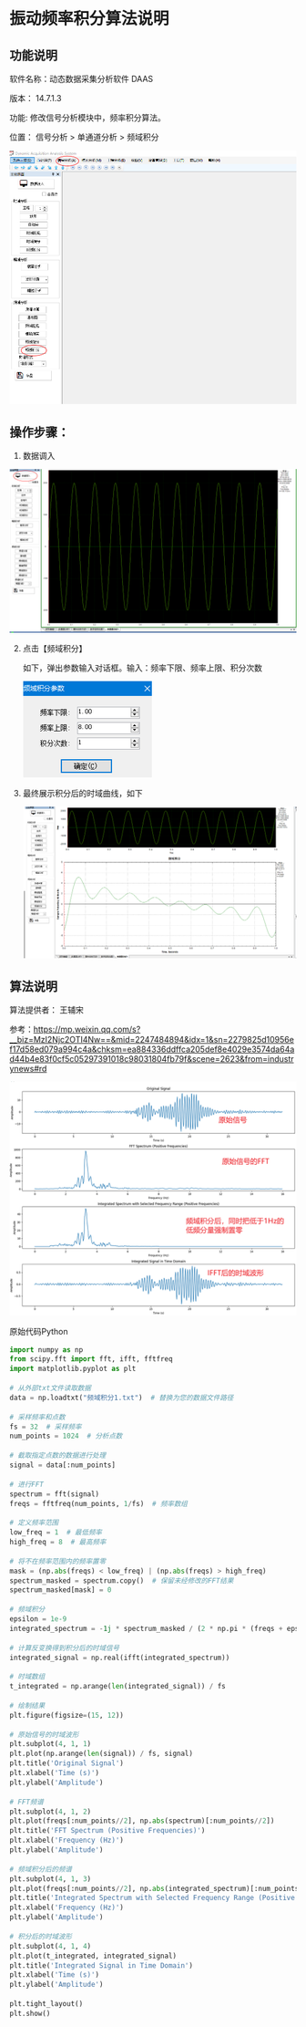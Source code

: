 # 振动频率积分算法说明

## 功能说明

软件名称：动态数据采集分析软件 DAAS

版本： 14.7.1.3

功能: 修改信号分析模块中，频率积分算法。

位置： 信号分析 > 单通道分析 > 频域积分

![image-20240731110746845](imgs/振动频率积分算法说明/image-20240731110746845.png)



## 操作步骤：

1. 数据调入

![image-20240731110850021](imgs/振动频率积分算法说明/image-20240731110850021.png)

2. 点击【频域积分】

   如下，弹出参数输入对话框。输入：频率下限、频率上限、积分次数

   ![image-20240731110921522](imgs/振动频率积分算法说明/image-20240731110921522.png)

3. 最终展示积分后的时域曲线，如下

   ![image-20240731111013311](imgs/振动频率积分算法说明/image-20240731111013311.png)



## 算法说明

算法提供者： 王辅宋

参考：https://mp.weixin.qq.com/s?__biz=MzI2Njc2OTI4Nw==&mid=2247484894&idx=1&sn=2279825d10956ef17d58ed079a994c4a&chksm=ea884336ddffca205def8e4029e3574da64ad44b4e83f0cf5c05297391018c98031804fb79f&scene=2623&from=industrynews#rd

![img](imgs/振动频率积分算法说明/企业微信截图_1721037568135.png)

原始代码Python

```py
import numpy as np
from scipy.fft import fft, ifft, fftfreq
import matplotlib.pyplot as plt

# 从外部txt文件读取数据
data = np.loadtxt("频域积分1.txt")  # 替换为您的数据文件路径

# 采样频率和点数
fs = 32  # 采样频率
num_points = 1024  # 分析点数

# 截取指定点数的数据进行处理
signal = data[:num_points]

# 进行FFT
spectrum = fft(signal)
freqs = fftfreq(num_points, 1/fs)  # 频率数组

# 定义频率范围
low_freq = 1  # 最低频率
high_freq = 8  # 最高频率

# 将不在频率范围内的频率置零
mask = (np.abs(freqs) < low_freq) | (np.abs(freqs) > high_freq)
spectrum_masked = spectrum.copy()  # 保留未经修改的FFT结果
spectrum_masked[mask] = 0

# 频域积分
epsilon = 1e-9
integrated_spectrum = -1j * spectrum_masked / (2 * np.pi * (freqs + epsilon))

# 计算反变换得到积分后的时域信号
integrated_signal = np.real(ifft(integrated_spectrum))

# 时域数组
t_integrated = np.arange(len(integrated_signal)) / fs

# 绘制结果
plt.figure(figsize=(15, 12))

# 原始信号的时域波形
plt.subplot(4, 1, 1)
plt.plot(np.arange(len(signal)) / fs, signal)
plt.title('Original Signal')
plt.xlabel('Time (s)')
plt.ylabel('Amplitude')

# FFT频谱
plt.subplot(4, 1, 2)
plt.plot(freqs[:num_points//2], np.abs(spectrum)[:num_points//2])
plt.title('FFT Spectrum (Positive Frequencies)')
plt.xlabel('Frequency (Hz)')
plt.ylabel('Amplitude')

# 频域积分后的频谱
plt.subplot(4, 1, 3)
plt.plot(freqs[:num_points//2], np.abs(integrated_spectrum)[:num_points//2])
plt.title('Integrated Spectrum with Selected Frequency Range (Positive Frequencies)')
plt.xlabel('Frequency (Hz)')
plt.ylabel('Amplitude')

# 积分后的时域波形
plt.subplot(4, 1, 4)
plt.plot(t_integrated, integrated_signal)
plt.title('Integrated Signal in Time Domain')
plt.xlabel('Time (s)')
plt.ylabel('Amplitude')

plt.tight_layout()
plt.show()
```

